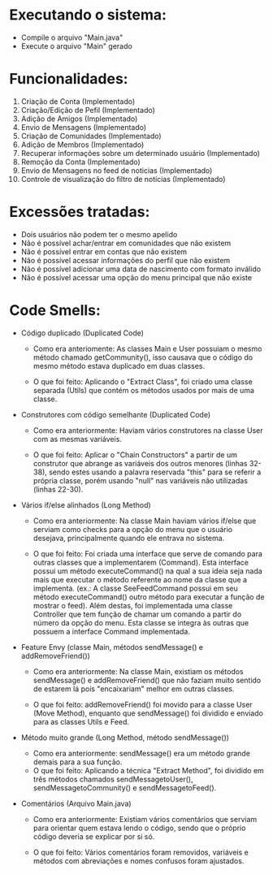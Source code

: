 # Executando o sistema:
- Compile o arquivo "Main.java"
- Execute o arquivo "Main" gerado

# Funcionalidades:

1) Criação de Conta (Implementado)
2) Criação/Edição de Pefil (Implementado)
3) Adição de Amigos (Implementado)
4) Envio de Mensagens (Implementado)
5) Criação de Comunidades (Implementado)
6) Adição de Membros (Implementado)
7) Recuperar informações sobre um determinado usuário (Implementado)
8) Remoção da Conta (Implementado)
9) Envio de Mensagens no feed de noticias (Implementado)
10) Controle de visualização do filtro de notícias (Implementado)

# Excessões tratadas:
- Dois usuários não podem ter o mesmo apelido
- Não é possível achar/entrar em comunidades que não existem
- Não é possível entrar em contas que não existem
- Não é possível acessar informações do perfil que não existem
- Não é possível adicionar uma data de nascimento com formato inválido
- Não é possível acessar uma opção do menu principal que não existe

# Code Smells:
- Código duplicado (Duplicated Code)
  - Como era anteriomente: As classes Main e User possuiam o mesmo método chamado getCommunity(), isso causava que o código do mesmo método estava duplicado em duas classes. 
  
  - O que foi feito: Aplicando o "Extract Class", foi criado uma classe separada (Utils) que contém os métodos usados por mais de uma classe.
  
- Construtores com código semelhante (Duplicated Code)
  - Como era anteriormente: Haviam vários construtores na classe User com as mesmas variáveis.
  
  - O que foi feito: Aplicar o "Chain Constructors" a partir de um construtor que abrange as variáveis dos outros menores (linhas 32-38), sendo estes usando a  palavra reservada "this" para se referir a própria classe, porém usando "null" nas variáveis não utilizadas (linhas 22-30).
  
- Vários if/else alinhados (Long Method)
  - Como era anteriormente: Na classe Main haviam vários if/else que serviam como checks para a opção do menu que o usuário desejava, principalmente quando ele entrava no sistema.
  
  - O que foi feito: Foi criada uma interface que serve de comando para outras classes que a implementarem (Command). Esta interface possui um método executeCommand() na qual a sua ideia seja nada mais que executar o método referente ao nome da classe que a implementa. (ex.: A classe SeeFeedCommand possui em seu método executeCommand() outro método para executar a função de mostrar o feed). Além destas, foi implementada uma classe Controller que tem função de chamar um comando a partir do número da opção do menu. Esta classe se integra às outras que possuem a interface Command implementada.
  
- Feature Envy (classe Main, métodos sendMessage() e addRemoveFriend())
  - Como era anteriormente: Na classe Main, existiam os métodos sendMessage() e addRemoveFriend() que não faziam muito sentido de estarem lá pois "encaixariam" melhor em outras classes.
  
  - O que foi feito: addRemoveFriend() foi movido para a classe User (Move Method), enquanto que sendMessage() foi dividido e enviado para as classes Utils e Feed.
  
- Método muito grande (Long Method, método sendMessage())
  - Como era anteriormente: sendMessage() era um método grande demais para a sua função.
  - O que foi feito: Aplicando a técnica "Extract Method", foi dividido em três métodos chamados sendMessagetoUser(), sendMessagetoCommunity() e sendMessagetoFeed().
  
- Comentários (Arquivo Main.java)
  - Como era anteriormente: Existiam vários comentários que serviam para orientar quem estava lendo o código, sendo que o próprio código deveria se explicar por si só.
  
  - O que foi feito: Vários comentários foram removidos, variáveis e métodos com abreviações e nomes confusos foram ajustados.

